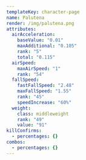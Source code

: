 ```yaml
---
templateKey: character-page
name: Palutena
render: /img/palutena.png
attributes:
  airAcceleration:
    baseValue: "0.01"
    maxAdditional: "0.105"
    rank: "5"
    total: "0.115"
  airSpeed:
    maxAirSpeed: "1"
    rank: "54"
  fallSpeed:
    fastFallSpeed: "2.48"
    maxFallSpeed: "1.55"
    rank: "45"
    speedIncrease: "60%"
  weight:
    class: middleweight
    rank: "49"
    value: "91"
killConfirms:
  - percentages: {}
combos:
  - percentages: {}
---
```

